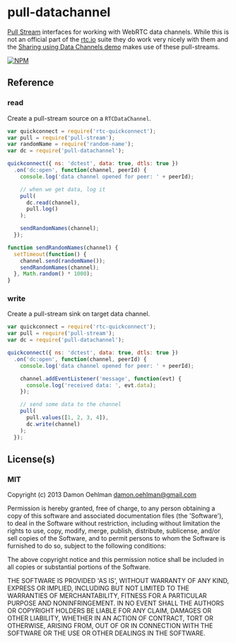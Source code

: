 # pull-datachannel

[Pull Stream](https://github.com/dominictarr/pull-stream) interfaces for
working with WebRTC data channels.  While this is not an official part of
the [rtc.io](http://www.rtc.io/) suite they do work very nicely with them
and the
[Sharing using Data Channels demo](https://github.com/rtc-io/demo-sharing)
makes use of these pull-streams.


[![NPM](https://nodei.co/npm/pull-datachannel.png)](https://nodei.co/npm/pull-datachannel/)


## Reference

### read

Create a pull-stream source on a `RTCDataChannel`.

```js
var quickconnect = require('rtc-quickconnect');
var pull = require('pull-stream');
var randomName = require('random-name');
var dc = require('pull-datachannel');

quickconnect({ ns: 'dctest', data: true, dtls: true })
  .on('dc:open', function(channel, peerId) {
    console.log('data channel opened for peer: ' + peerId);

    // when we get data, log it
    pull(
      dc.read(channel),
      pull.log()
    );

    sendRandomNames(channel);
  });

function sendRandomNames(channel) {
  setTimeout(function() {
    channel.send(randomName());
    sendRandomNames(channel);
  }, Math.random() * 1000);
}
```

### write

Create a pull-stream sink on target data channel.

```js
var quickconnect = require('rtc-quickconnect');
var pull = require('pull-stream');
var dc = require('pull-datachannel');

quickconnect({ ns: 'dctest', data: true, dtls: true })
  .on('dc:open', function(channel, peerId) {
    console.log('data channel opened for peer: ' + peerId);

    channel.addEventListener('message', function(evt) {
      console.log('received data: ', evt.data);
    });

    // send some data to the channel
    pull(
      pull.values([1, 2, 3, 4]),
      dc.write(channel)
    );
  });
```

## License(s)

### MIT

Copyright (c) 2013 Damon Oehlman <damon.oehlman@gmail.com>

Permission is hereby granted, free of charge, to any person obtaining
a copy of this software and associated documentation files (the
'Software'), to deal in the Software without restriction, including
without limitation the rights to use, copy, modify, merge, publish,
distribute, sublicense, and/or sell copies of the Software, and to
permit persons to whom the Software is furnished to do so, subject to
the following conditions:

The above copyright notice and this permission notice shall be
included in all copies or substantial portions of the Software.

THE SOFTWARE IS PROVIDED 'AS IS', WITHOUT WARRANTY OF ANY KIND,
EXPRESS OR IMPLIED, INCLUDING BUT NOT LIMITED TO THE WARRANTIES OF
MERCHANTABILITY, FITNESS FOR A PARTICULAR PURPOSE AND NONINFRINGEMENT.
IN NO EVENT SHALL THE AUTHORS OR COPYRIGHT HOLDERS BE LIABLE FOR ANY
CLAIM, DAMAGES OR OTHER LIABILITY, WHETHER IN AN ACTION OF CONTRACT,
TORT OR OTHERWISE, ARISING FROM, OUT OF OR IN CONNECTION WITH THE
SOFTWARE OR THE USE OR OTHER DEALINGS IN THE SOFTWARE.
